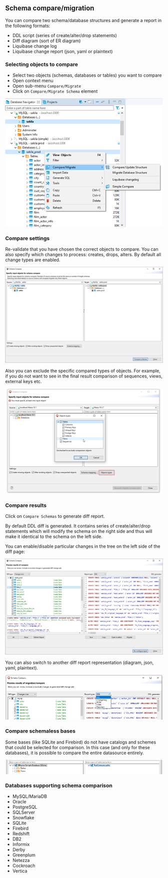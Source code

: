 ## Schema compare/migration

You can compare two schema/database structures and generate a report in the following formats:
- DDL script (series of create/alter/drop statements)
- Diff diagram (sort of ER diagram)
- Liquibase change log
- Liquibase change report (json, yaml or plaintext)

### Selecting objects to compare

- Select two objects (schemas, databases or tables) you want to compare
- Open context menu
- Open sub-menu `Compare/Migrate`
- Click on `Compare/Migrate Schema` element

![](images/ug/tools/schema_compare_navigator.png)

### Compare settings

Re-validate that you have chosen the correct objects to compare.
You can also specify which changes to process: creates, drops, alters. By default all change types are enabled.

![](images/ug/tools/schema_compare_settings.png)

Also you can exclude the specific compared types of objects. For example, if you do not want to see in the final result comparison of sequences, views, external keys etc.

![](images/ug/tools/schema_compare_settings_types.png)

### Compare results

Click on `Compare Schemas` to generate diff report.  

By default DDL diff is generated. It contains series of create/alter/drop statements which will modify the schema on the right side and thus will make it identical to the schema on the left side.  

You can enable/disable particular changes in the tree on the left side of the diff page:

![](images/ug/tools/schema_compare_result_ddl.png)

You can also switch to another diff report representation (diagram, json, yaml, plaintext).

![](images/ug/tools/schema_compare_report_type.png)

### Compare schemaless bases

Some bases (like SQLite and Firebird) do not have catalogs and schemes that could be selected for comparison. In this case (and only for these databases), it is possible to compare the entire datasource entirely.

![](images/ug/tools/schema_compare_schemaless.png)

### Databases supporting schema comparison
* MySQL/MariaDB
* Oracle
* PostgreSQL
* SQLServer
* Snowflake
* SQLite
* Firebird
* Redshift
* DB2
* Informix
* Derby
* Greenplum
* Netezza
* Cockroach
* Vertica
